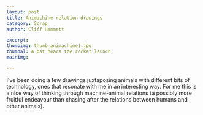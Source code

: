 ```yaml
---
layout: post
title: Animachine relation drawings
category: Scrap
author: Cliff Hammett

excerpt:
thumbimg: thumb_animachine1.jpg
thumbal: A bat hears the rocket launch 
mainimg:

---
```


I've been doing a few drawings juxtaposing animals with different bits of technology, ones that resonate with me in an interesting way. For me this is a nice way of thinking through machine-animal relations (a possibly more fruitful endeavour than chasing after the relations between humans and other animals).
